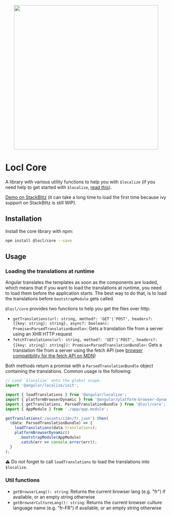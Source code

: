 <p align="center"><img src="https://raw.githubusercontent.com/loclapp/locl/master/apps/web/src/assets/img/locl-social.png" width="450"></p>

# Locl Core

A library with various utility functions to help you with `$localize` (if you need help to get started with `$localize`, [read this](https://blog.ninja-squad.com/2019/12/10/angular-localize/)).

[Demo on StackBlitz](https://stackblitz.com/edit/ivy-ovy4cd) (it can take a long time to load the first time because ivy support on StackBlitz is still WIP).

## Installation

Install the core library with npm:

```sh
npm install @locl/core --save
```

## Usage

### Loading the translations at runtime

Angular translates the templates as soon as the components are loaded, which means that if you want to load the translations at runtime, you need to load them before the application starts.
The best way to do that, is to load the translations before `bootstrapModule` gets called.

`@locl/core` provides two functions to help you get the files over http:

- `getTranslations(url: string, method?: 'GET'|'POST', headers?: {[key: string]: string}, async?: boolean): Promise<ParsedTranslationBundle>`: Gets a translation file from a server using an XHR HTTP request
- `fetchTranslations(url: string, method?: 'GET'|'POST', headers?: {[key: string]: string}): Promise<ParsedTranslationBundle>`: Gets a translation file from a server using the fetch API (see [browser compatibility for the fetch API on MDN](https://developer.mozilla.org/en-US/docs/Web/API/Fetch_API))

Both methods return a promise with a `ParsedTranslationBundle` object containing the translations. Common usage is the following:

```ts
// Load `$localize` onto the global scope.
import '@angular/localize/init';

import { loadTranslations } from '@angular/localize';
import { platformBrowserDynamic } from '@angular/platform-browser-dynamic';
import { getTranslations, ParsedTranslationBundle } from '@locl/core';
import { AppModule } from './app/app.module';

getTranslations('/assets/i18n/fr.json').then(
  (data: ParsedTranslationBundle) => {
    loadTranslations(data.translations);
    platformBrowserDynamic()
      .bootstrapModule(AppModule)
      .catch(err => console.error(err));
  }
);
```

:warning: Do not forget to call `loadTranslations` to load the translations into `$localize`.

### Util functions

- `getBrowserLang(): string`: Returns the current browser lang (e.g. "fr") if available, or an empty string otherwise
- `getBrowserCultureLang(): string`: Returns the current browser culture language name (e.g. "fr-FR") if available, or an empty string otherwise
